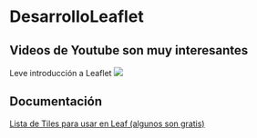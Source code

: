 # DesarrolloLeaflet


## Videos de Youtube son muy interesantes

Leve introducción a Leaflet
[![](http://img.youtube.com/vi/KVjdId6NelA/0.jpg)](http://www.youtube.com/watch?v=KVjdId6NelA "Primer paso")

## Documentación

[Lista de Tiles para usar en Leaf (algunos son gratis)](https://wiki.openstreetmap.org/wiki/Tiles)
 
